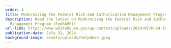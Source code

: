 ```yaml
---
order: 4
title: Modernizing the Federal Risk and Authorization Management Program (FedRAMP)
description: Read the latest on Modernizing the Federal Risk and Authorization
  Management Program (FedRAMP)!
url-link: https://www.whitehouse.gov/wp-content/uploads/2024/07/M-24-15-Modernizing-the-Federal-Risk-and-Authorization-Management-Program.pdf
publication-date: July 31, 2024
background-image: assets/uploads/helpdesk.jpeg
---
```

